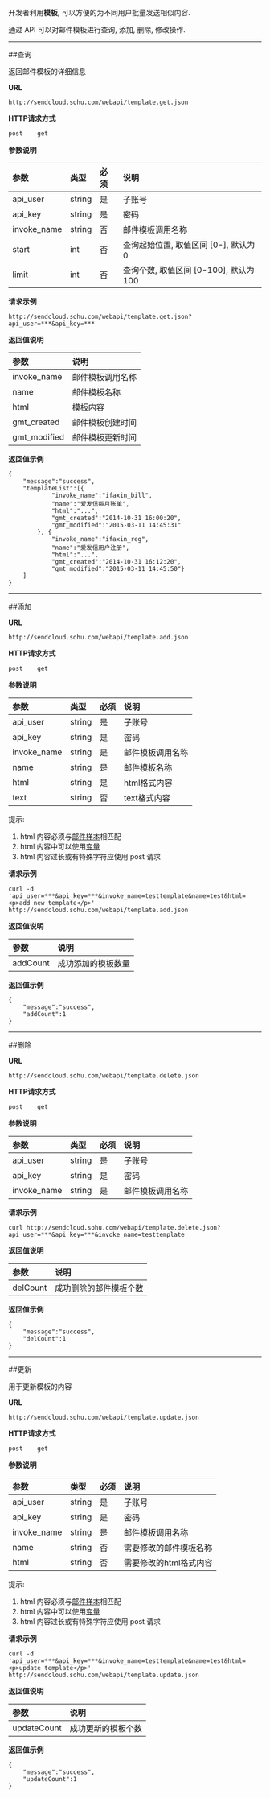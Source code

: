 
开发者利用**模板**, 可以方便的为不同用户批量发送相似内容.

通过 API 可以对邮件模板进行查询, 添加, 删除, 修改操作.
    
- - -        

##查询    

返回邮件模板的详细信息
    
**URL**    
```
http://sendcloud.sohu.com/webapi/template.get.json
```
    
**HTTP请求方式**
```bash
post    get
```
    
**参数说明**    
    
|参数|类型|必须|说明|
|:---|:---|:---|:---|
|api_user|string|是|子账号|
|api_key|string|是|密码|
|invoke_name|string|否|邮件模板调用名称|
|start|int|否|查询起始位置, 取值区间 [0-], 默认为 0|
|limit|int|否|查询个数, 取值区间 [0-100], 默认为 100|
    
    
**请求示例**
```
http://sendcloud.sohu.com/webapi/template.get.json?api_user=***&api_key=***
```
    
**返回值说明**    
    
|参数|说明|
|:---|:---|
|invoke_name|邮件模板调用名称|
|name|邮件模板名称|
|html|模板内容|
|gmt_created|邮件模板创建时间|
|gmt_modified|邮件模板更新时间|
    
**返回值示例**
```
{
    "message":"success",
    "templateList":[{
            "invoke_name":"ifaxin_bill",
            "name":"爱发信每月账单",
            "html":"...",
            "gmt_created":"2014-10-31 16:00:20",
            "gmt_modified":"2015-03-11 14:45:31"
        }, {
            "invoke_name":"ifaxin_reg",
            "name":"爱发信用户注册",
            "html":"...",
            "gmt_created":"2014-10-31 16:12:20",
            "gmt_modified":"2015-03-11 14:45:50"}
    ]
}
```
 
- - -
    
##添加    
    
**URL**    
```
http://sendcloud.sohu.com/webapi/template.add.json
```
    
**HTTP请求方式**
```bash
post    get
```
    
**参数说明**    
    
|参数|类型|必须|说明|
|:---|:---|:---|:---|
|api_user|string|是|子账号|
|api_key|string|是|密码|
|invoke_name|string|是|邮件模板调用名称|
|name|string|是|邮件模板名称|
|html|string|是|html格式内容|
|text|string|否|text格式内容|
    
提示: 

1. html 内容必须与[邮件样本](../guide/base.md#sample)相匹配
2. html 内容中可以使用[变量](index.md#_1)
3. html 内容过长或有特殊字符应使用 post 请求
    
**请求示例**
```
curl -d 'api_user=***&api_key=***&invoke_name=testtemplate&name=test&html=<p>add new template</p>' http://sendcloud.sohu.com/webapi/template.add.json
```
 
**返回值说明**
    
|参数|说明|
|:---|:---|
|addCount|成功添加的模板数量|
    
**返回值示例**
```
{
    "message":"success",
    "addCount":1
}
```

- - -
    
##删除    
    
**URL**    
```
http://sendcloud.sohu.com/webapi/template.delete.json
```
    
**HTTP请求方式**
```bash
post    get
```
    
**参数说明**    
    
|参数|类型|必须|说明|
|:---|:---|:---|:---|
|api_user|string|是|子账号|
|api_key|string|是|密码|
|invoke_name|string|是|邮件模板调用名称|
    
**请求示例**
```
curl http://sendcloud.sohu.com/webapi/template.delete.json?api_user=***&api_key=***&invoke_name=testtemplate
```
    
**返回值说明**
    
|参数|说明|
|:---|:---|
|delCount|成功删除的邮件模板个数|    
    
**返回值示例**
```
{
    "message":"success",
    "delCount":1
}
```
 
- - -
    
##更新    
    
用于更新模板的内容

**URL**    
```
http://sendcloud.sohu.com/webapi/template.update.json
```
    
**HTTP请求方式**
```bash
post    get
```
    
**参数说明**    
    
|参数|类型|必须|说明|
|:---|:---|:---|:---|
|api_user|string|是|子账号|
|api_key|string|是|密码|
|invoke_name|string|是|邮件模板调用名称|
|name|string|否|需要修改的邮件模板名称|
|html|string|否|需要修改的html格式内容|

提示: 

1. html 内容必须与[邮件样本](../guide/base.md#sample)相匹配
2. html 内容中可以使用[变量](index.md#_2)
3. html 内容过长或有特殊字符应使用 post 请求
    
**请求示例**
```
curl -d 'api_user=***&api_key=***&invoke_name=testtemplate&name=test&html=<p>update template</p>' http://sendcloud.sohu.com/webapi/template.update.json
```
    
**返回值说明**
    
|参数|说明|
|:---|:---|
|updateCount|成功更新的模板个数|
    
**返回值示例**
```
{
    "message":"success",
    "updateCount":1
}
```
    
    

